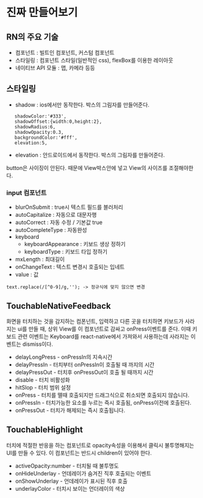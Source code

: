 # 진짜 만들어보기
## RN의 주요 기술
- 컴포넌트 : 빌트인 컴포넌트, 커스텀 컴포넌트
- 스타일링 : 컴포넌트 스타일(일반적인 css), flexBox를 이용한 레이아웃
- 네이티브 API 모듈 : 맵, 카메라 등등

## 스타일링
 - shadow : ios에서만 동작한다. 박스의 그림자를 만들어준다.
 ```
    shadowColor:'#333',
    shadowOffset:{width:0,height:2},
    shadowRadius:6,
    shadowOpacity:0.3,
    backgroundColor:'#fff',
    elevation:5,
 ```
 - elevation : 안드로이드에서 동작한다. 박스의 그림자를 만들어준다.

 button은 사이징이 안된다. 때문에 View박스안에 넣고 View의 사이즈를 조절해야한다.
 ### input 컴포넌트
  - blurOnSubmit : true시 텍스트 필드를 블러처리
  - autoCapitalize : 자동으로 대문자행
  - autoCorrect : 자동 수정 / 기본값 true
  - autoCompleteType : 자동완성
  - keyboard
    - keyboardAppearance : 키보드 생상 정하기
    - keyboardType : 키보드 타입 정하기
  - mxLength : 최대길이
  - onChangeText : 텍스트 변경시 호출되는 입네트
  - value : 값
```
text.replace(/[^0-9]/g,''); -> 정규식에 맞지 않으면 변경
```
## TouchableNativeFeedback

화면을 터치하는 것을 감지하는 컴폰넌트, 입력하고 다른 곳을 터치하면 키보드가 사라지는 ui를 만들 때, 상위 View를 이 컴포넌트로 감싸고 onPress이벤트를 준다. 이때 키보드 관련 이벤트는 Keyboard를 react-native에서 가져와서 사용하는데 사라지는 이벤트는 dismiss이다.

- delayLongPress - onPressIn의 지속시간
- delayPressIn - 터치부터 onPressIn이 호출될 때 까지의 시간
- delayPressOut - 터치후 onPressOut이 호출 될 때까지 시간
- disable - 터치 비활성화
- hitSlop - 터치 범위 설정
- onPress - 터치를 뗄때 호출되지만 드래그식으로 취소되면 호출되지 않습니다.
- onPressIn - 터치가능한 요소를 누르는 즉시 호출됨, onPress이전에 호출된다.
- onPressOut - 터치가 해제되는 즉시 호출됩니다.

## TouchableHighlight

터치에 적절한 반응을 하는 컴포넌트로 opacity속성을 이용해서 클릭시 불투명해지는 UI를 만들 수 있다. 이 컴포넌트는 반드시 children이 있어야 한다.

- activeOpacity:number - 터치될 때 불투명도
- onHideUnderlay - 언데레이가 숨겨진 직후 호출되는 이벤트
- onShowUnderlay - 언데레이가 표시된 직후 호출
- underlayColor - 터치시 보이는 언더레이의 색상